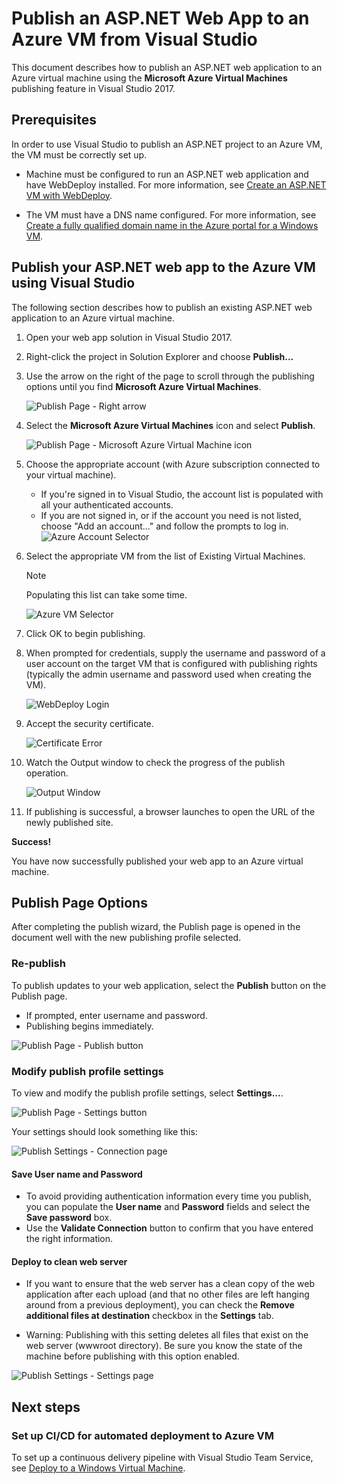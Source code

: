<!---
title: Publish a Web App to an Azure VM from Visual Studio| Microsoft Docs
description: Publish an ASP.NET Web Application to an Azure Virtual Machine from Visual Studio
services: virtual-machines-windows
documentationcenter: ''
author:
- kraigb
- justcla
manager: ghogen
editor: ''
tags: azure-service-management

ms.assetid: 70267837-3629-41e0-bb58-2167ac4932b3
ms.service: virtual-machines-windows
ms.workload: infrastructure-services
ms.tgt_pltfrm: vm-windows
ms.devlang: dotnet
ms.topic: article
ms.date: 11/03/2017
ms.author:
- kraigb
- justcla

--->
# Publish an ASP.NET Web App to an Azure VM from Visual Studio

This document describes how to publish an ASP.NET web application to an Azure virtual machine using the **Microsoft Azure Virtual Machines** publishing feature in Visual Studio 2017.  

## Prerequisites
In order to use Visual Studio to publish an ASP.NET project to an Azure VM, the VM must be correctly set up.

- Machine must be configured to run an ASP.NET web application and have WebDeploy installed. For more information, see [Create an ASP.NET VM with WebDeploy](create-asp-net-vm-with-webdeploy.md).

- The VM must have a DNS name configured. For more information, see [Create a fully qualified domain name in the Azure portal for a Windows VM](portal-create-fqdn.md).

## Publish your ASP.NET web app to the Azure VM using Visual Studio
The following section describes how to publish an existing ASP.NET web application to an Azure virtual machine.

1. Open your web app solution in Visual Studio 2017.
2. Right-click the project in Solution Explorer and choose **Publish...**
3. Use the arrow on the right of the page to scroll through the publishing options until you find **Microsoft Azure Virtual Machines**.  

   ![Publish Page - Right arrow]

4. Select the **Microsoft Azure Virtual Machines** icon and select **Publish**.

   ![Publish Page - Microsoft Azure Virtual Machine icon]

5. Choose the appropriate account (with Azure subscription connected to your virtual machine).  
   - If you're signed in to Visual Studio, the account list is populated with all your authenticated accounts.  
   - If you are not signed in, or if the account you need is not listed, choose "Add an account..." and follow the prompts to log in.  
   ![Azure Account Selector]  

6. Select the appropriate VM from the list of Existing Virtual Machines.

   > [!Note]
   > Populating this list can take some time.

   ![Azure VM Selector]

7. Click OK to begin publishing.

8. When prompted for credentials, supply the username and password of a user account on the target VM that is configured with publishing rights (typically the admin username and password used when creating the VM).  

   ![WebDeploy Login]

9. Accept the security certificate.

   ![Certificate Error]

10. Watch the Output window to check the progress of the publish operation.

    ![Output Window]

11. If publishing is successful, a browser launches to open the URL of the newly published site.

**Success!**

You have now successfully published your web app to an Azure virtual machine.

## Publish Page Options

After completing the publish wizard, the Publish page is opened in the document well with the new publishing profile selected.

### Re-publish

To publish updates to your web application, select the **Publish** button on the Publish page.  
- If prompted, enter username and password.  
- Publishing begins immediately.

![Publish Page - Publish button]

### Modify publish profile settings

To view and modify the publish profile settings, select **Settings...**.  

![Publish Page - Settings button]

Your settings should look something like this:  

![Publish Settings - Connection page]

#### Save User name and Password
- To avoid providing authentication information every time you publish, you can populate the **User name** and **Password** fields and select the **Save password** box.
- Use the **Validate Connection** button to confirm that you have entered the right information.

#### Deploy to clean web server

- If you want to ensure that the web server has a clean copy of the web application after each upload (and that no other files are left hanging around from a previous deployment), you can check the **Remove additional files at destination** checkbox in the **Settings** tab.

- Warning: Publishing with this setting deletes all files that exist on the web server (wwwroot directory). Be sure you know the state of the machine before publishing with this option enabled. 

![Publish Settings - Settings page]

## Next steps

### Set up CI/CD for automated deployment to Azure VM

To set up a continuous delivery pipeline with Visual Studio Team Service, see [Deploy to a Windows Virtual Machine](https://docs.microsoft.com/en-us/vsts/build-release/apps/cd/deploy-webdeploy-iis-deploygroups).

[VM Overview - DNS Name]: ../media/publish-web-app-from-visual-studio/VMOverviewDNSName.png
[IP Address Config - DNS Name]: ../media/publish-web-app-from-visual-studio/IPAddressConfigDNSName.png
[VM Overview - DNS Configured]: ../media/publish-web-app-from-visual-studio/VMOverviewDNSConfigured.png
[Publish Page - Right arrow]: ../media/publish-web-app-from-visual-studio/PublishPageRightArrow.png
[Publish Page - Microsoft Azure Virtual Machine icon]: ../media/publish-web-app-from-visual-studio/PublishPageMicrosoftAzureVirtualMachineIcon.png
[Azure Account Selector]: ../media/publish-web-app-from-visual-studio/ChooseVM-SelectAccount.png
[Azure VM Selector]: ../media/publish-web-app-from-visual-studio/ChooseVM-SelectVM.png
[WebDeploy Login]: ../media/publish-web-app-from-visual-studio/WebDeployLogin.png
[Certificate Error]: ../media/publish-web-app-from-visual-studio/CertificateError.png
[Output Window]: ../media/publish-web-app-from-visual-studio/OutputWindow.png
[Publish Page - Publish button]: ../media/publish-web-app-from-visual-studio/PublishPagePublishButton.png
[Publish Page - Settings button]: ../media/publish-web-app-from-visual-studio/PublishPageSettingsButton.png
[Publish Settings - Connection page]: ../media/publish-web-app-from-visual-studio/PublishSettingsConnectionPage.png
[Publish Settings - Settings page]: ../media/publish-web-app-from-visual-studio/PublishSettingsSettingsPage.png
